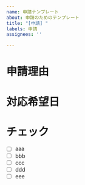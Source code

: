 ```yaml
---
name: 申請テンプレート
about: 申請のためのテンプレート
title: "[申請] "
labels: 申請
assignees: ''

---
```


# 申請理由

# 対応希望日

# チェック

- [ ] aaa
- [ ] bbb
- [ ] ccc
- [ ] ddd
- [ ] eee
